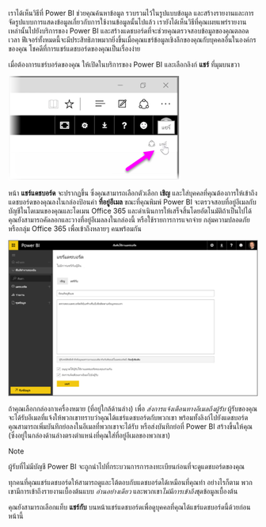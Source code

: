 เราได้เห็นวิธีที่ Power BI ช่วยคุณค้นหาข้อมูล รวบรวมไว้ในรูปแบบข้อมูล และสร้างรายงานและการจัดรูปแบบการแสดงข้อมูลเกี่ยวกับการใช้งานข้อมูลนั้นไปแล้ว เรายังได้เห็นวิธีที่คุณเผยแพร่รายงานเหล่านั้นไปยังบริการของ Power BI และสร้างแดชบอร์ดที่จะช่วยคุณตรวจสอบข้อมูลของคุณตลอดเวลา ฟีเจอร์ทั้งหมดนี้จะมีประสิทธิภาพมากยิ่งขึ้นเมื่อคุณแชร์ข้อมูลเชิงลึกของคุณกับบุคคลอื่นในองค์กรของคุณ โชคดีที่การแชร์แดชบอร์ดของคุณเป็นเรื่องง่าย

เมื่อต้องการแชร์บอร์ดของคุณ ให้เปิดในบริการของ Power BI และเลือกลิงก์ **แชร์** ที่มุมบนขวา

![](media/4-4-share-dashboards/4-4_1.png)

หน้า **แชร์แดชบอร์ด** จะปรากฏขึ้น ซึ่งคุณสามารถเลือกตัวเลือก **เชิญ** และใส่บุคคลที่คุณต้องการให้เข้าถึงแดชบอร์ดของคุณลงในกล่องป้อนค่า **ที่อยู่อีเมล** ขณะที่คุณพิมพ์ Power BI จะตรวจสอบที่อยู่อีเมลกับบัญชีในโดเมนของคุณและโดเมน Office 365 และดำเนินการให้เสร็จสิ้นโดยอัตโนมัติถ้าเป็นไปได้ คุณยังสามารถคัดลอกและวางที่อยู่อีเมลลงในกล่องนี้ หรือใช้รายการการแจกจ่าย กลุ่มความปลอดภัย หรือกลุ่ม Office 365 เพื่อเข้าถึงหลายๆ คนพร้อมกัน

![](media/4-4-share-dashboards/4-4_2.png)

ถ้าคุณเลือกกล่องกาเครื่องหมาย (ที่อยู่ใกล้ด้านล่าง) เพื่อ *ส่งการแจ้งเตือนทางอีเมลถึงผู้รับ* ผู้รับของคุณจะได้รับอีเมลที่แจ้งให้พวกเขาทราบว่าคุณได้แชร์แดชบอร์ดกับพวกเขา พร้อมทั้งลิงก์ไปยังแดชบอร์ด คุณสามารถเพิ่มบันทึกย่อลงในอีเมลที่พวกเขาจะได้รับ หรือส่งบันทึกย่อที่ Power BI สร้างขึ้นให้คุณ (ซึ่งอยู่ในกล่องด้านล่างตรงตำแหน่งที่คุณใส่ที่อยู่อีเมลของพวกเขา)

>[!NOTE]
>ผู้รับที่ไม่มีบัญชี Power BI จะถูกนำไปที่กระบวนการการลงทะเบียนก่อนที่จะดูแดชบอร์ดของคุณ
> 
> 

ทุกคนที่คุณแชร์แดชบอร์ดให้สามารถดูและโต้ตอบกับแดชบอร์ดได้เหมือนที่คุณทำ อย่างไรก็ตาม พวกเขามีการเข้าถึงรายงานเบื้องต้นแบบ *อ่านอย่างเดียว* และพวกเขา*ไม่มีการเข้าถึง*ชุดข้อมูลเบื้องต้น

คุณยังสามารถเลือกแท็บ **แชร์กับ** บนหน้าแชร์แดชบอร์ดเพื่อดูบุคคลที่คุณได้แชร์แดชบอร์ดนี้ด้วยก่อนหน้านี้

